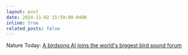 ```yaml
---
layout: post
date: 2024-11-02 15:59:00-0400
inline: true
related_posts: false 
---
```


Nature Today: [A birdsong AI joins the world's biggest bird sound forum](https://www.naturetoday.com/intl/en/nature-reports/message/?msg=33042) 
